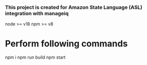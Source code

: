 ### This project is created for Amazon State Language (ASL) integration with manageiq

node >= v18
npm >= v8 

# Perform following commands 

npm i
npm run build 
npm start
